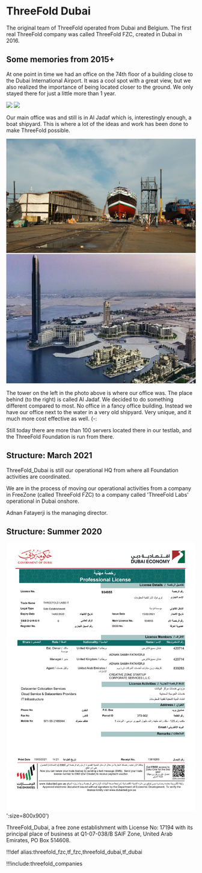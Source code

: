 # ThreeFold Dubai

The original team of ThreeFold operated from Dubai and Belgium. The first real ThreeFold company was called ThreeFold FZC, created in Dubai in 2016.

## Some memories from 2015+

At one point in time we had an office on the 74th floor of a building close to the Dubai International Airport. It was a cool spot with a great view, but we also realized the importance of being located closer to the ground. We only stayed there for just a little more than 1 year.

<!-- [photos ThreeFold_Dubai](structure/images_threefold_fzc.html ':include :type=iframe width=100% height=550px frameBorder="0" scrolling="no" align="center"') -->

![](img/view_dubai.png)
![](img/dubai_office1.png)

Our main office was and still is in Al Jadaf which is, interestingly enough, a boat shipyard. This is where a lot of the ideas and work has been done to make ThreeFold possible.

![](img/al_jadaf.png)
![](img/aljadaf2.png)

The tower on the left in the photo above is where our office was. The place behind (to the right) is called Al Jadaf. We decided to do something different compared to most. No office in a fancy office building. Instead we have our office next to the water in a very old shipyard. Very unique, and it much more cost effective as well. (-:

Still today there are more than 100 servers located there in our testlab, and the ThreeFold Foundation is run from there.

## Structure: March 2021

ThreeFold_Dubai is still our operational HQ from where all Foundation activities are coordinated.

We are in the process of moving our operational activities from a company in FreeZone (called ThreeFold FZC) to a company called 'ThreeFold Labs' operational in Dubai onshore. 

Adnan Fatayerji is the managing director.

## Structure: Summer 2020

![](img/labs_it_license.jpg) ':size=800x900')

ThreeFold_Dubai, a free zone establishment with License No: 17194 with its principal place of business at Q1-07-038/B SAIF Zone, United Arab Emirates, PO Box 514608.

!!!def alias:threefold_fzc,tf_fzc,threefold_dubai,tf_dubai

!!!include:threefold_companies
